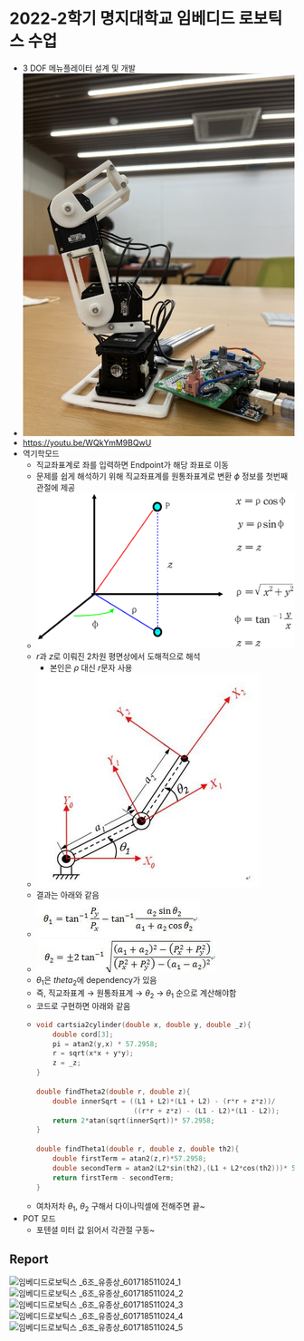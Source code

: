 # 2022-2학기 명지대학교 임베디드 로보틱스 수업
* 3 DOF 메뉴플레이터 설계 및 개발
* ![img](asset/0.jpg)
* https://youtu.be/WQkYmM9BQwU
* 역기학모드
  * 직교좌표계로 좌를 입력하면 Endpoint가 해당 좌표로 이동
  * 문제를 쉽게 해석하기 위해 직교좌표계를 원통좌표계로 변환 $\phi$ 정보를 첫번째 관절에 제공
  * ![cord](asset/0.png)
  * $r$과 $z$로 이뤄진 2차원 평면상에서 도해적으로 해석
    * 본인은 $\rho$ 대신 $r$문자 사용
  * ![img](asset/1.jpg)
  * 결과는 아래와 같음
  * ![th1](asset/3.jpeg)
  * ![th2](asset/2.jpeg)
  * $\theta_1$은 $theta_2$에 dependency가 있음
  * 즉, 직교좌표계 $\rightarrow$ 원통좌표계 $\rightarrow$ $\theta_2$ $\rightarrow$ $\theta_1$ 순으로 계산해야함
  * 코드로 구현하면 아래와 같음
  * ```cpp
    void cartsia2cylinder(double x, double y, double _z){
        double cord[3];
        pi = atan2(y,x) * 57.2958;
        r = sqrt(x*x + y*y);
        z = _z;
    }

    double findTheta2(double r, double z){
        double innerSqrt = ((L1 + L2)*(L1 + L2) - (r*r + z*z))/
                            ((r*r + z*z) - (L1 - L2)*(L1 - L2));
        return 2*atan(sqrt(innerSqrt))* 57.2958;
    }

    double findTheta1(double r, double z, double th2){
        double firstTerm = atan2(z,r)*57.2958;
        double secondTerm = atan2(L2*sin(th2),(L1 + L2*cos(th2)))* 57.2958;
        return firstTerm - secondTerm;
    }
    ```
  * 여차저차 $\theta_1$, $\theta_2$ 구해서 다이나믹셀에 전해주면 끝~
* POT 모드
  * 포텐셜 미터 값 읽어서 각관절 구동~
  
 ## Report
![임베디드로보틱스 _6조_유종상_601718511024_1](https://user-images.githubusercontent.com/30527114/211146406-c1b8c724-3a58-4ae0-8c00-64d24265262f.jpg)
![임베디드로보틱스 _6조_유종상_601718511024_2](https://user-images.githubusercontent.com/30527114/211146407-b22f085c-ba0a-423c-90e1-57c76b117d89.jpg)
![임베디드로보틱스 _6조_유종상_601718511024_3](https://user-images.githubusercontent.com/30527114/211146409-279e3191-742c-4820-8d9c-4c49084fddbb.jpg)
![임베디드로보틱스 _6조_유종상_601718511024_4](https://user-images.githubusercontent.com/30527114/211146411-0b774eeb-6f8a-4251-8b47-fb33fc225cf1.jpg)
![임베디드로보틱스 _6조_유종상_601718511024_5](https://user-images.githubusercontent.com/30527114/211146412-1330fbbd-3122-4baf-9ead-62426fb4be36.jpg)

  
